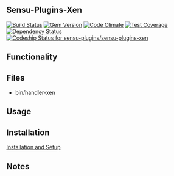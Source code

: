 ## Sensu-Plugins-Xen

[![Build Status](https://travis-ci.org/sensu-plugins/sensu-plugins-xen.svg?branch=master)](https://travis-ci.org/sensu-plugins/sensu-plugins-xen)
[![Gem Version](https://badge.fury.io/rb/sensu-plugins-xen.svg)](http://badge.fury.io/rb/sensu-plugins-xen)
[![Code Climate](https://codeclimate.com/github/sensu-plugins/sensu-plugins-xen/badges/gpa.svg)](https://codeclimate.com/github/sensu-plugins/sensu-plugins-xen)
[![Test Coverage](https://codeclimate.com/github/sensu-plugins/sensu-plugins-xen/badges/coverage.svg)](https://codeclimate.com/github/sensu-plugins/sensu-plugins-xen)
[![Dependency Status](https://gemnasium.com/sensu-plugins/sensu-plugins-xen.svg)](https://gemnasium.com/sensu-plugins/sensu-plugins-xen)
[ ![Codeship Status for sensu-plugins/sensu-plugins-xen](https://codeship.com/projects/79427170-e204-0132-c525-3642858bbef8/status?branch=master)](https://codeship.com/projects/81357)

## Functionality

## Files
 * bin/handler-xen

## Usage

## Installation

[Installation and Setup](https://github.com/sensu-plugins/documentation/blob/master/user_docs/installation_instructions.md)

## Notes
